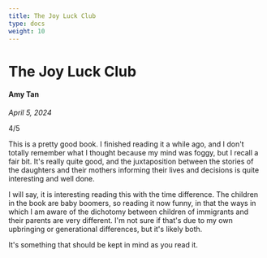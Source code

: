 ```yaml
---
title: The Joy Luck Club
type: docs
weight: 10
---
```


# The Joy Luck Club

#### Amy Tan

*April 5, 2024*  

4/5  

This is a pretty good book. I finished reading it a while ago, and I don't totally remember what I thought because my mind was foggy, but I recall a fair bit. It's really quite good, and the juxtaposition between the stories of the daughters and their mothers informing their lives and decisions is quite interesting and well done.  

I will say, it is interesting reading this with the time difference. The children in the book are baby boomers, so reading it now funny, in that the ways in which I am aware of the dichotomy between children of immigrants and their parents are very different. I'm not sure if that's due to my own upbringing or generational differences, but it's likely both.  

It's something that should be kept in mind as you read it.  